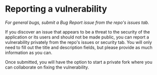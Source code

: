 # Reporting a vulnerability

_For general bugs, submit a Bug Report issue from the repo's issues tab._

If you discover an issue that appears to be a threat to the security of the application or its users and should not be made public, you can report a vulnerability privately from the repo's issues or security tab. You will only need to fill out the title and description fields, but please provide as much information as you can.

Once submitted, you will have the option to start a private fork where you can collaborate on fixing the vulnerability.
